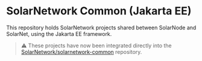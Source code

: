 # SolarNetwork Common (Jakarta EE)

This repository holds SolarNetwork projects shared between SolarNode and SolarNet, using the Jakarta EE framework.

> :warning: These projects have now been integrated directly into the
> [SolarNetwork/solarnetwork-common](https://github.com/SolarNetwork/solarnetwork-common)
> repository.
